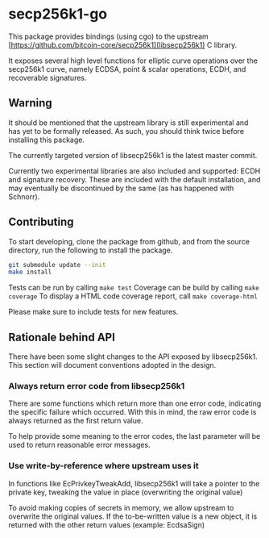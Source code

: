 # secp256k1-go

This package provides bindings (using cgo) to the upstream [https://github.com/bitcoin-core/secp256k1](libsecp256k1) C library.

It exposes several high level functions for elliptic curve operations over the 
secp256k1 curve, namely ECDSA, point & scalar operations, ECDH, and recoverable
signatures. 

## Warning

It should be mentioned that the upstream library is still experimental
and has yet to be formally released. As such, you should think twice
before installing this package. 

The currently targeted version of libsecp256k1 is the latest master commit. 

Currently two experimental libraries are also included and supported: ECDH and 
signature recovery. These are included with the default installation, and
may eventually be discontinued by the same (as has happened with Schnorr). 

## Contributing

To start developing, clone the package from github, and from the
source directory, run the following to install the package.

```bash
git submodule update --init
make install
```

Tests can be run by calling `make test`
Coverage can be build by calling `make coverage`
To display a HTML code coverage report, call `make coverage-html`

Please make sure to include tests for new features.  

## Rationale behind API

There have been some slight changes to the API exposed by libsecp256k1. 
This section will document conventions adopted in the design. 

### Always return error code from libsecp256k1

There are some functions which return more than one error code, indicating
the specific failure which occurred. With this in mind, the raw error
code is always returned as the first return value. 

To help provide some meaning to the error codes, the last parameter will
be used to return reasonable error messages.

### Use write-by-reference where upstream uses it

In functions like EcPrivkeyTweakAdd, libsecp256k1 will take a pointer
to the private key, tweaking the value in place (overwriting the original value)

To avoid making copies of secrets in memory, we allow upstream to
overwrite the original values. If the to-be-written value is a new object,
it is returned with the other return values (example: EcdsaSign)
  